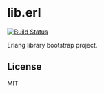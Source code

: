 # lib.erl

[![Build Status](https://travis-ci.org/wilmoore/lib.erl.png?branch=master)](https://travis-ci.org/wilmoore/selectn)

  Erlang library bootstrap project.

## License

  MIT

